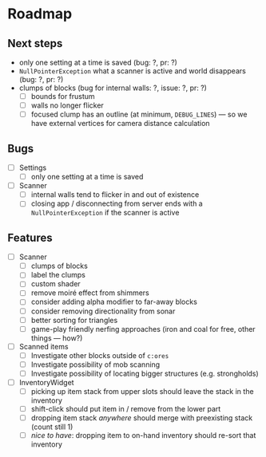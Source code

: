 # Roadmap

## Next steps

- only one setting at a time is saved (bug: ?, pr: ?)
- `NullPointerException` what a scanner is active and world disappears (bug: ?, pr: ?)
- clumps of blocks (bug for internal walls: ?, issue: ?, pr: ?)
  - [ ] bounds for frustum
  - [ ] walls no longer flicker
  - [ ] focused clump has an outline (at minimum, `DEBUG_LINES`) &mdash; so we have external vertices for camera distance calculation

## Bugs

- [ ] Settings
  - [ ] only one setting at a time is saved

- [ ] Scanner
  - [ ] internal walls tend to flicker in and out of existence
  - [ ] closing app / disconnecting from server ends with a `NullPointerException` if the scanner is active

## Features

- [ ] Scanner
  - [ ] clumps of blocks
  - [ ] label the clumps
  - [ ] custom shader
  - [ ] remove moiré effect from shimmers
  - [ ] consider adding alpha modifier to far-away blocks
  - [ ] consider removing directionality from sonar
  - [ ] better sorting for triangles
  - [ ] game-play friendly nerfing approaches (iron and coal for free, other things &mdash; how?)
- [ ] Scanned items
  - [ ] Investigate other blocks outside of `c:ores`
  - [ ] Investigate possibility of mob scanning
  - [ ] Investigate possibility of locating bigger structures (e.g. strongholds)
- [ ] InventoryWidget
  - [ ] picking up item stack from upper slots should leave the stack in the inventory
  - [ ] shift-click should put item in / remove from the lower part
  - [ ] dropping item stack _anywhere_ should merge with preexisting stack (count still 1)
  - [ ] _nice to have_: dropping item to on-hand inventory should re-sort that inventory

